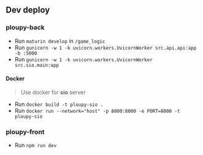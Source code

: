 ## Dev deploy

### ploupy-back
* Run `maturin develop` in `/game_logic`
* Run `gunicorn -w 1 -k uvicorn.workers.UvicornWorker src.api.api:app -b :5000`
* Run `gunicorn -w 1 -k uvicorn.workers.UvicornWorker src.sio.main:app`

#### Docker
> Use docker for **sio** server
* Run `docker build -t ploupy-sio .`
* Run `docker run --network="host" -p 8000:8000 -e PORT=8000 -t ploupy-sio`

### ploupy-front
* Run `npm run dev`